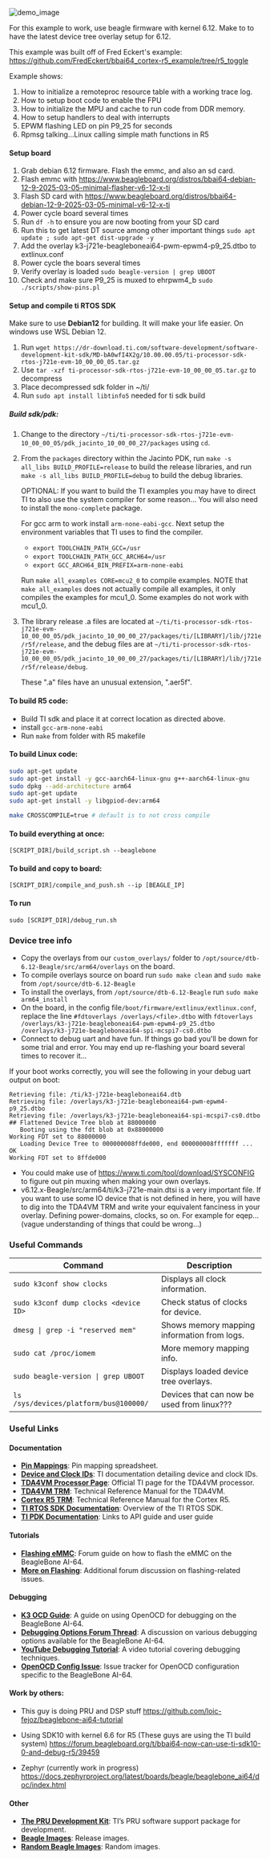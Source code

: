 ![demo_image](R5_LINUX.png)

For this example to work, use beagle firmware with kernel 6.12. Make to to have the latest device tree overlay setup for 6.12.

This example was built off of Fred Eckert's example: https://github.com/FredEckert/bbai64_cortex-r5_example/tree/r5_toggle

Example shows:
1. How to initialize a remoteproc resource table with a working trace log.
2. How to setup boot code to enable the FPU
3. How to initialize the MPU and cache to run code from DDR memory.
3. How to setup handlers to deal with interrupts
4. EPWM flashing LED on pin P9_25 for  seconds
5. Rpmsg talking...Linux calling simple math functions in R5




#### Setup board
1. Grab debian 6.12 firmware. Flash the emmc, and also an sd card.
2. Flash emmc with https://www.beagleboard.org/distros/bbai64-debian-12-9-2025-03-05-minimal-flasher-v6-12-x-ti
3. Flash SD card with https://www.beagleboard.org/distros/bbai64-debian-12-9-2025-03-05-minimal-v6-12-x-ti
4. Power cycle board several times
5. Run `df -h` to ensure you are now booting from your SD card
6. Run this to get latest DT source among other important things `sudo apt update ; sudo apt-get dist-upgrade -y`
7. Add the overlay k3-j721e-beagleboneai64-pwm-epwm4-p9_25.dtbo to extlinux.conf
8. Power cycle the boars several times
9. Verify overlay is loaded `sudo beagle-version | grep UBOOT`
10. Check and make sure P9_25 is muxed to ehrpwm4_b `sudo ./scripts/show-pins.pl`



#### Setup and compile ti RTOS SDK
Make sure to use **Debian12** for building. It will make your life easier. On windows use WSL Debian 12.

1.  Run `wget https://dr-download.ti.com/software-development/software-development-kit-sdk/MD-bA0wfI4X2g/10.00.00.05/ti-processor-sdk-rtos-j721e-evm-10_00_00_05.tar.gz`
2.  Use `tar -xzf ti-processor-sdk-rtos-j721e-evm-10_00_00_05.tar.gz` to decompress
3.  Place decompressed sdk folder in ~/ti/
4.  Run `sudo apt install libtinfo5`  needed for ti sdk build

##### Build sdk/pdk:
1. Change to the directory `~/ti/ti-processor-sdk-rtos-j721e-evm-10_00_00_05/pdk_jacinto_10_00_00_27/packages` using `cd`.
2. 
    From the `packages` directory within the Jacinto PDK, run `make -s all_libs BUILD_PROFILE=release` to build the release libraries, and run `make -s all_libs BUILD_PROFILE=debug` to build the debug libraries.

    OPTIONAL:
    If you want to build the TI examples you may have to direct TI to also use the system compiler for some reason... You will also need to install the `mono-complete` package.

    For gcc arm to work install `arm-none-eabi-gcc`. Next setup the environment variables that TI uses to find the compiler. 
    - `export TOOLCHAIN_PATH_GCC=/usr`
    - `export TOOLCHAIN_PATH_GCC_ARCH64=/usr`
    - `export GCC_ARCH64_BIN_PREFIX=arm-none-eabi`

    Run `make all_examples CORE=mcu2_0` to compile examples. NOTE that `make all_examples` does not actually compile all examples, it only compiles the examples for mcu1_0. Some examples do not work with mcu1_0.

3.  The library release .a files are located at `~/ti/ti-processor-sdk-rtos-j721e-evm-10_00_00_05/pdk_jacinto_10_00_00_27/packages/ti/[LIBRARY]/lib/j721e/r5f/release`, and the debug files are at `~/ti/ti-processor-sdk-rtos-j721e-evm-10_00_00_05/pdk_jacinto_10_00_00_27/packages/ti/[LIBRARY]/lib/j721e/r5f/release/debug`.
    
    These ".a" files have an unusual extension, ".aer5f".


#### To build R5 code:
- Build TI sdk and place it at correct location as directed above.
- install `gcc-arm-none-eabi`
- Run `make` from folder with R5 makefile

#### To build Linux code:
```bash
sudo apt-get update
sudo apt-get install -y gcc-aarch64-linux-gnu g++-aarch64-linux-gnu
sudo dpkg --add-architecture arm64
sudo apt-get update
sudo apt-get install -y libgpiod-dev:arm64

make CROSSCOMPILE=true # default is to not cross compile
```

#### To build everything at once:
`[SCRIPT_DIR]/build_script.sh --beaglebone`

#### To build and copy to board:
`[SCRIPT_DIR]/compile_and_push.sh --ip [BEAGLE_IP]`

#### To run
`sudo [SCRIPT_DIR]/debug_run.sh`

### Device tree info
- Copy the overlays from our `custom_overlays/` folder to `/opt/source/dtb-6.12-Beagle/src/arm64/overlays` on the board.
- To compile overlays source on board run `sudo make clean` and `sudo make` from `/opt/source/dtb-6.12-Beagle`
- To install the overlays, from `/opt/source/dtb-6.12-Beagle` run `sudo make arm64_install`
- On the board, in the config file`/boot/firmware/extlinux/extlinux.conf`, replace the line `#fdtoverlays /overlays/<file>.dtbo` with `fdtoverlays /overlays/k3-j721e-beagleboneai64-pwm-epwm4-p9_25.dtbo /overlays/k3-j721e-beagleboneai64-spi-mcspi7-cs0.dtbo`
- Connect to debug uart and have fun. If things go bad you'll be down for some trial and error. You may end up re-flashing your board several times to recover it...

If your boot works correctly, you will see the following in your debug uart output on boot:
```
Retrieving file: /ti/k3-j721e-beagleboneai64.dtb
Retrieving file: /overlays/k3-j721e-beagleboneai64-pwm-epwm4-p9_25.dtbo
Retrieving file: /overlays/k3-j721e-beagleboneai64-spi-mcspi7-cs0.dtbo
## Flattened Device Tree blob at 88000000
   Booting using the fdt blob at 0x88000000
Working FDT set to 88000000
   Loading Device Tree to 000000008ffde000, end 000000008fffffff ... OK
Working FDT set to 8ffde000

```

- You could make use of https://www.ti.com/tool/download/SYSCONFIG to figure out pin muxing when making your own overlays.
- v6.12.x-Beagle/src/arm64/ti/k3-j721e-main.dtsi is a very important file. If you want to use
some IO device that is not defined in here, you will have to dig into the TDA4VM TRM and write your equivalent fanciness in your overlay. Defining power-domains, clocks, so on. For example for eqep... (vague understanding of things that could be wrong...)

### Useful Commands

| Command                               | Description                                  |
|---------------------------------------|----------------------------------------------|
| `sudo k3conf show clocks`             | Displays all clock information.              |
| `sudo k3conf dump clocks <device ID>` | Check status of clocks for device.           |
| `dmesg \| grep -i "reserved mem"`     | Shows memory mapping information from logs.  |
| `sudo cat /proc/iomem`                | More memory mapping info.                    |
| `sudo beagle-version \| grep UBOOT`   | Displays loaded device tree overlays.        |
| `ls /sys/devices/platform/bus@100000/`| Devices that can now be used from linux???   |

### Useful Links

#### Documentation
- **[Pin Mappings](https://drive.google.com/file/d/15NLaUeMBy-iT8s6rFrP4Esf0Qh57T4xu/view)**: Pin mapping spreadsheet.
- **[Device and Clock IDs](https://software-dl.ti.com/tisci/esd/latest/5_soc_doc/j721e/clocks.html)**: TI documentation detailing device and clock IDs.
- **[TDA4VM Processor Page](https://www.ti.com/product/TDA4VM)**: Official TI page for the TDA4VM processor.
- **[TDA4VM TRM](https://www.ti.com/lit/zip/spruil1)**: Technical Reference Manual for the TDA4VM.
- **[Cortex R5 TRM](https://developer.arm.com/documentation/ddi0460/d/?lang=en)**: Technical Reference Manual for the Cortex R5.
- **[TI RTOS SDK Documentation](https://software-dl.ti.com/jacinto7/esd/processor-sdk-rtos-jacinto7/10_00_00_05/exports/docs/psdk_rtos/docs/user_guide/overview.html#)**: Overview of the TI RTOS SDK.
- **[TI PDK Documentation](https://software-dl.ti.com/jacinto7/esd/processor-sdk-rtos-jacinto7/10_00_00_05/exports/docs/pdk_jacinto_10_01_00_25/docs/pdk_introduction.html#Documentation)**: Links to API guide and user guide

#### Tutorials
- **[Flashing eMMC](https://forum.beagleboard.org/t/ai-64-how-to-flash-emmc/32384)**: Forum guide on how to flash the eMMC on the BeagleBone AI-64.
- **[More on Flashing](https://forum.beagleboard.org/t/tda4vm-debian-11-3-flasher-does-not-produce-a-functional-emmc/33288)**: Additional forum discussion on flashing-related issues.

#### Debugging

- **[K3 OCD Guide](https://nmenon.github.io/k3ocd/)**: A guide on using OpenOCD for debugging on the BeagleBone AI-64.
- **[Debugging Options Forum Thread](https://forum.beagleboard.org/t/debugging-options-for-bbai64/33583/5)**: A discussion on various debugging options available for the BeagleBone AI-64.
- **[YouTube Debugging Tutorial](https://www.youtube.com/watch?v=n3u3QgnAvV8)**: A video tutorial covering debugging techniques.
- **[OpenOCD Config Issue](https://git.beagleboard.org/beagleboard/beaglebone-ai-64/-/issues/31)**: Issue tracker for OpenOCD configuration specific to the BeagleBone AI-64.

#### Work by others:
- This guy is doing PRU and DSP stuff
https://github.com/loic-fejoz/beaglebone-ai64-tutorial

- Using SDK10 with kernel 6.6 for R5 (These guys are using the TI build system)
https://forum.beagleboard.org/t/bbai64-now-can-use-ti-sdk10-0-and-debug-r5/39459

- Zephyr (currently work in progress)
https://docs.zephyrproject.org/latest/boards/beagle/beaglebone_ai64/doc/index.html

#### Other
- **[The PRU Development Kit](https://git.ti.com/cgit/pru-software-support-package/pru-software-support-package/)**: TI’s PRU software support package for development.
- **[Beagle Images](https://www.beagleboard.org/distros)**: Release images.
- **[Random Beagle Images](https://rcn-ee.com/rootfs/)**: Random images.


